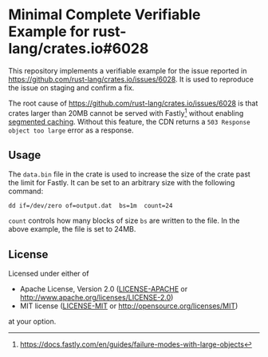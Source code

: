 # Minimal Complete Verifiable Example for rust-lang/crates.io#6028

This repository implements a verifiable example for the issue reported in
<https://github.com/rust-lang/crates.io/issues/6028>. It is used to reproduce
the issue on staging and confirm a fix.

The root cause of <https://github.com/rust-lang/crates.io/issues/6028> is that
crates larger than 20MB cannot be served with Fastly[^1] without enabling
[segmented caching](https://docs.fastly.com/en/guides/segmented-caching).
Without this feature, the CDN returns a `503 Response object too large` error as
a response.

## Usage

The `data.bin` file in the crate is used to increase the size of the crate past
the limit for Fastly. It can be set to an arbitrary size with the following
command:

```shell
dd if=/dev/zero of=output.dat  bs=1m  count=24
```

`count` controls how many blocks of size `bs` are written to the file. In the
above example, the file is set to 24MB.

## License

Licensed under either of

- Apache License, Version 2.0 ([LICENSE-APACHE](LICENSE-APACHE) or <http://www.apache.org/licenses/LICENSE-2.0>)
- MIT license ([LICENSE-MIT](LICENSE-MIT) or <http://opensource.org/licenses/MIT>)

at your option.

[^1]: https://docs.fastly.com/en/guides/failure-modes-with-large-objects
